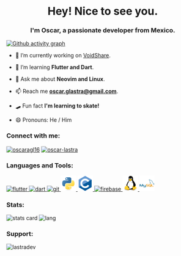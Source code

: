 <h1 align="center">Hey! Nice to see you.</h1>
<h3 align="center">I'm Oscar, a passionate developer from Mexico.</h3>

[![Github activity graph](https://activity-graph.herokuapp.com/graph?username=lastra-dev&theme=react-dark&hide_border=true&color=BDDFFF&line=6E93B5&point=BDDFFF)](https://github.com/lastra-dev)

- 🔭 I’m currently working on [VoidShare](https://github.com/lastra-dev/void-share).

- 🌱 I’m learning **Flutter and Dart**.

- 💬 Ask me about **Neovim and Linux**.

- 📫 Reach me **oscar.glastra@gmail.com**.

- 🛹 Fun fact **I'm learning to skate!**
 
- 😄 Pronouns: He / Him

### Connect with me:

<a href="https://twitter.com/lastradev" target="blank"><img align="center" src="https://raw.githubusercontent.com/rahuldkjain/github-profile-readme-generator/master/src/images/icons/Social/twitter.svg" alt="oscaragl16" height="30" width="40" /></a>
<a href="https://linkedin.com/in/oscar-lastra" target="blank"><img align="center" src="https://raw.githubusercontent.com/rahuldkjain/github-profile-readme-generator/master/src/images/icons/Social/linked-in-alt.svg" alt="oscar-lastra" height="30" width="40" /></a>

### Languages and Tools:

<a href="https://flutter.dev" target="_blank" rel="noreferrer"> <img src="https://www.vectorlogo.zone/logos/flutterio/flutterio-icon.svg" alt="flutter" width="40" height="40"/> </a>
<a href="https://dart.dev" target="_blank" rel="noreferrer"> <img src="https://www.vectorlogo.zone/logos/dartlang/dartlang-icon.svg" alt="dart" width="40" height="40"/> </a>
<a href="https://git-scm.com/" target="_blank" rel="noreferrer"> <img src="https://www.vectorlogo.zone/logos/git-scm/git-scm-icon.svg" alt="git" width="40" height="40"/> </a>
<a href="https://www.python.org" target="_blank" rel="noreferrer"> <img src="https://raw.githubusercontent.com/devicons/devicon/master/icons/python/python-original.svg" alt="python" width="40" height="40"/> </a>
<a href="https://www.cprogramming.com/" target="_blank" rel="noreferrer"> <img src="https://raw.githubusercontent.com/devicons/devicon/master/icons/c/c-original.svg" alt="c" width="40" height="40"/> </a>
<a href="https://firebase.google.com/" target="_blank" rel="noreferrer"> <img src="https://www.vectorlogo.zone/logos/firebase/firebase-icon.svg" alt="firebase" width="40" height="40"/> </a>
<a href="https://www.linux.org/" target="_blank" rel="noreferrer"> <img src="https://raw.githubusercontent.com/devicons/devicon/master/icons/linux/linux-original.svg" alt="linux" width="40" height="40"/> </a>
<a href="https://www.mysql.com/" target="_blank" rel="noreferrer"> <img src="https://raw.githubusercontent.com/devicons/devicon/master/icons/mysql/mysql-original-wordmark.svg" alt="mysql" width="40" height="40"/> </a>

### Stats:

<p>
<img alt= "stats card" height="150" src="https://github-readme-stats.vercel.app/api?username=lastra-dev&count_private=true&theme=github_dark&show_icons=true">
<img alt="lang" height="150" src="https://github-readme-stats.vercel.app/api/top-langs/?username=lastra-dev&layout=compact&theme=github_dark">
</p>

### Support:

<p><a href="https://www.buymeacoffee.com/lastradev"> <img align="left" src="https://cdn.buymeacoffee.com/buttons/v2/default-yellow.png" height="50" width="210" alt="lastradev" /></a></p><br><br>
